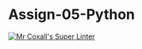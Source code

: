# Assign-05-Python
[![Mr Coxall's Super Linter](https://github.com/ICS3U-Programming-LiaD/Assign-05-Python/workflows/Mr%20Coxall's%20Super%20Linter/badge.svg)](https://github.com/ICS3U-Programming-LiaD/Assign-05-Python/actions/)

